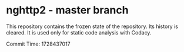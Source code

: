 # nghttp2 - master branch

This repository contains the frozen state of the repository.
Its history is cleared. It is used only for static code
analysis with Codacy.

Commit Time: 1728437017